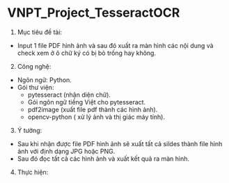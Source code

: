 # VNPT_Project_TesseractOCR
1. Mục tiêu đề tài:
- Input 1 file PDF hình ảnh và sau đó xuất ra màn hình các nội dung và check xem ở ô chữ ký có bị bỏ trống hay không.
2. Công nghệ:
- Ngôn ngữ: Python.
- Gói thư viện: 
  + pytesseract (nhận diện chữ).
  + Gói ngôn ngữ tiếng Việt cho pytesseract.
  + pdf2image (xuất file pdf thành các hình ảnh).
  + opencv-python ( xử lý ảnh và thị giác máy tính).
3. Ý tưởng:
- Sau khi nhận được file PDF hình ảnh sẽ xuất tất cả sildes thành file hình ảnh với định dạng JPG hoặc PNG.
- Sau đó đọc tất cả các hình ảnh và xuất kết quả ra màn hình. 
4. Thực hiện:
